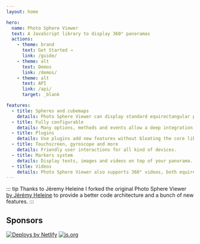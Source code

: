 ```yaml
---
layout: home

hero:
  name: Photo Sphere Viewer
  text: A JavaScript library to display 360° panoramas
  actions:
    - theme: brand
      text: Get Started →
      link: /guide/
    - theme: alt
      text: Demos
      link: /demos/
    - theme: alt
      text: API
      link: /api/
      target: _blank

features:
  - title: Spheres and cubemaps
    details: Photo Sphere Viewer can display standard equirectangular panoramas and also cubemaps.
  - title: Fully configurable
    details: Many options, methods and events allow a deep integration in your website/app.
  - title: Plugins
    details: Use plugins add new features without bloating the core library.
  - title: Touchscreen, gyroscope and more
    details: Friendly user interactions for all kind of devices.
  - title: Markers system
    details: Display texts, images and videos on top of your panorama.
  - title: Videos
    details: Photo Sphere Viewer also supports 360° videos, both equirectangular and cubemaps.
---
```


::: tip Thanks to Jéremy Heleine
I forked the original Photo Sphere Viewer [by Jérémy Heleine](http://jeremyheleine.me) to provide a better code architecture and a bunch of new features.
:::

## Sponsors

<script setup>
import { VPTeamMembers } from 'vitepress/theme'

const sponsors = [
  // monthly
  {
    avatar: 'https://avatars.githubusercontent.com/u/1396951?s=200',
    name: 'Sentry',
    links: [ { icon: 'github', link: 'https://github.com/getsentry' } ],
  },
  {
    avatar: 'https://avatars.githubusercontent.com/u/3709747?s=200',
    name: 'Kevin M. Vuilleumier',
    links: [ { icon: 'github', link: 'https://github.com/vekin03' } ],
  },
  // one time
  {
    avatar: 'https://avatars.githubusercontent.com/u/24359?s=200',
    name: 'Jeffrey Warren',
    links: [ { icon: 'github', link: 'https://github.com/jywarren' } ],
  },
  {
    avatar: 'https://avatars.githubusercontent.com/u/2023869?s=200',
    name: 'Rai-Rai',
    links: [ { icon: 'github', link: 'https://github.com/Rai-Rai' } ],
  },
]
</script>

<VPTeamMembers size="small" :members="sponsors" />

<div class="sponsors">

[![Deploys by Netlify](https://www.netlify.com/v3/img/components/netlify-color-accent.svg)](https://www.netlify.com)
[![js.org](/images/js.org.svg)](https://js.org)

</div>
